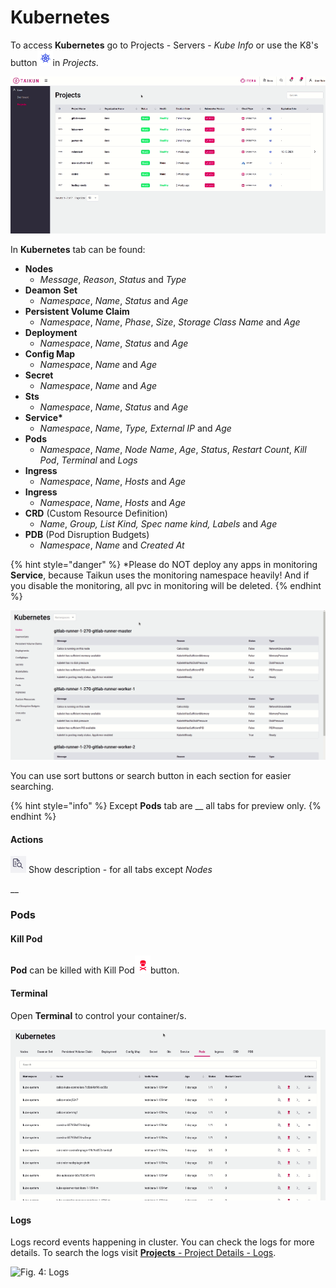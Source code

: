 # Kubernetes

To access **Kubernetes** go to Projects - Servers - _Kube Info_ or use the K8's button![](../../.gitbook/assets/kubernetes-active.png)in _Projects_.

![Fig. 1: Access Kubernetes](<../../.gitbook/assets/access kubernetes (1).gif>)



In **Kubernetes** tab can be found:

* **Nodes**
  * _Message_, _Reason_, _Status_ and _Type_
* **Deamon** **Set**
  * _Namespace_, _Name_, _Status_ and _Age_
* **Persistent Volume Claim**
  * _Namespace_, _Name_, _Phase_, _Size_, _Storage_ _Class_ _Name_ and _Age_
* **Deployment**
  * _Namespace_, _Name_, _Status_ and _Age_
* **Config Map**
  * _Namespace_, _Name_ and _Age_
* **Secret**
  * _Namespace_, _Name_ and _Age_
* **Sts**
  * _Namespace_, _Name_, _Status_ and _Age_
* **Service\***
  * _Namespace_, _Name_, _Type, External IP_ and _Age_
* **Pods**
  * _Namespace_, _Name_, _Node_ _Name_, _Age_, _Status_, _Restart_ _Count_, _Kill_ _Pod_, _Terminal_ and _Logs_
* **Ingress**
  * _Namespace_, _Name_, _Hosts_ and _Age_
* **Ingress**
  * _Namespace_, _Name_, _Hosts_ and _Age_
* **CRD** (Custom Resource Definition)
  * _Name_, _Group, List Kind, Spec name kind, Labels_ and _Age_
* **PDB** (Pod Disruption Budgets)
  * _Namespace_, _Name_ and _Created At_

{% hint style="danger" %}
\*Please do NOT deploy any apps in monitoring **Service**, because Taikun uses the monitoring namespace heavily! And if you disable the monitoring, all pvc in monitoring will be deleted.
{% endhint %}



![Fig. 2: Kubernetes](<../../.gitbook/assets/k8s (2).gif>)

You can use sort buttons or search button in each section for easier searching.

{% hint style="info" %}
Except **Pods** tab are __ all tabs for preview only.
{% endhint %}



#### Actions

![](../../.gitbook/assets/detuails.png) Show description - for all tabs except _Nodes_

__

### Pods

#### Kill Pod

**Pod** can be killed with Kill Pod![](<../../.gitbook/assets/kill pod (1).png>)button.

#### Terminal

Open **Terminal** to control your container/s.

![Fig. 3: Terminal](<../../.gitbook/assets/kubernetes - terminal.gif>)

#### Logs

Logs record events happening in cluster. You can check the logs for more details. To search the logs visit [**Projects** - Project Details - Logs](https://itera.gitbook.io/taikun/user-guide-1/user/projects/project-details#logs).

![Fig. 4: Logs](../../.gitbook/assets/kubernetes-logs.gif)
